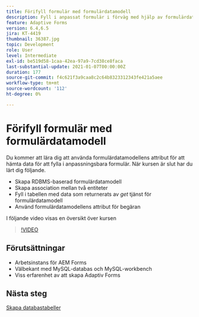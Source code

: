 ```yaml
---
title: Förifyll formulär med formulärdatamodell
description: Fyll i anpassat formulär i förväg med hjälp av formulärdatamodellens attribut för begäran
feature: Adaptive Forms
version: 6.4,6.5
jira: KT-4419
thumbnail: 36387.jpg
topic: Development
role: User
level: Intermediate
exl-id: be519d58-1caa-42ea-97a9-7cd38ce8faca
last-substantial-update: 2021-01-07T00:00:00Z
duration: 177
source-git-commit: f4c621f3a9caa8c2c64b8323312343fe421a5aee
workflow-type: tm+mt
source-wordcount: '112'
ht-degree: 0%

---
```


# Förifyll formulär med formulärdatamodell

Du kommer att lära dig att använda formulärdatamodellens attribut för att hämta data för att fylla i anpassningsbara formulär.
När kursen är slut har du lärt dig följande.

* Skapa RDBMS-baserad formulärdatamodell
* Skapa association mellan två entiteter
* Fyll i tabellen med data som returnerats av _get_ tjänst för formulärdatamodell
* Använd formulärdatamodellens attribut för begäran

I följande video visas en översikt över kursen
>[!VIDEO](https://video.tv.adobe.com/v/36387?quality=12&learn=on)

## Förutsättningar

* Arbetsinstans för AEM Forms
* Välbekant med MySQL-databas och MySQL-workbench
* Viss erfarenhet av att skapa Adaptiv Forms

## Nästa steg

[Skapa databastabeller](./create-database-tables.md)
